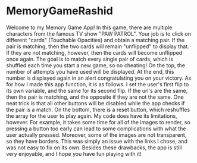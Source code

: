 # MemoryGameRashid
Welcome to my Memory Game App! In this game, there are multiple characters from the famous TV show "PAW PATROL". Your job is to click on different "cards" (Touchable Opacities) and
obtain a matching pair. If the pair is matching, then the two cards will remain "unflipped" to display that. If they are not matching, however, then the cards will become 
unflipped once again. The goal is to match every single pair of cards, which is shuffled each time you start a new game, so no cheating! On the top, the number of attempts you have 
used will be displayed. At the end, this number is displayed again in an alert congratulating you on your victory. As for how I made this app function, it is as follows. I set the 
user's first flip to its own variable, and the same for its second flip. If the url's are the same, then the pair is matching, and the opposite if they are not the same. One neat
trick is that all other buttons will be disabled while the app checks if the pair is a match. On the bottom, there is a reset button, which reshuffles the array for the user to 
play again. My code does have its limitations, however. For example, it takes some time for all of the images to render, so pressing a button too early can lead to some complications
with what the user actually pressed. Moreover, some of the images are not transparent, so they have borders. This was simply an issue with the links I chose, and was not easy to fix
on its own. Besides these drawbacks, the app is still very enjoyable, and I hope you have fun playing with it!
